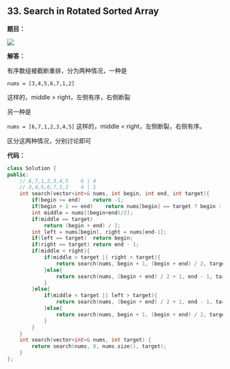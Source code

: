 ## 33. Search in Rotated Sorted Array

**题目：**

![](http://p9zl5r4hu.bkt.clouddn.com/2018-10-31leet_33.png)

**解答：**

有序数组被截断重排，分为两种情况，一种是

`nums = [3,4,5,6,7,1,2]`

这样的，middle > right，左侧有序，右侧断裂

另一种是

`nums = [6,7,1,2,3,4,5]` 这样的，middle < right，左侧断裂，右侧有序。

区分这两种情况，分别讨论即可

**代码：**

```cpp
class Solution {
public:
    // 6,7,1,2,3,4,5    6 | 4
    // 3,4,5,6,7,1,2    4 | 1
    int search(vector<int>& nums, int begin, int end, int target){
        if(begin >= end)    return -1;
        if(begin + 1 == end)    return nums[begin] == target ? begin : -1;
        int middle = nums[(begin+end)/2];
        if(middle == target)
            return (begin + end) / 2;
        int left = nums[begin], right = nums[end-1];
        if(left == target)  return begin;
        if(right == target) return end - 1;
        if(middle < right){
            if(middle > target || right < target){
                return search(nums, begin + 1, (begin + end) / 2, target);
            }else{
                return search(nums, (begin + end) / 2 + 1, end - 1, target);
            }
        }else{
            if(middle < target || left > target){
                return search(nums, (begin + end) / 2 + 1, end - 1, target);
            }else{
                return search(nums, begin + 1, (begin + end) / 2, target);
            }
        }
    }
    int search(vector<int>& nums, int target) {
        return search(nums, 0, nums.size(), target);
    }
};
```

